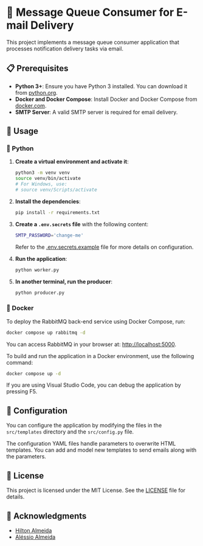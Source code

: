 # 📝 Message Queue Consumer for E-mail Delivery

This project implements a message queue consumer application that processes notification delivery tasks via email.

## 📋 Prerequisites

- **Python 3+**: Ensure you have Python 3 installed. You can download it from [python.org](https://www.python.org/downloads/).
- **Docker and Docker Compose**: Install Docker and Docker Compose from [docker.com](https://www.docker.com/).
- **SMTP Server**: A valid SMTP server is required for email delivery.

## 🚀 Usage

### 🐍 Python

1. **Create a virtual environment and activate it**:

   ```bash
   python3 -m venv venv
   source venv/bin/activate
   # For Windows, use:
   # source venv/Scripts/activate
   ```

2. **Install the dependencies**:

   ```bash
   pip install -r requirements.txt
   ```

3. **Create a `.env.secrets` file** with the following content:

   ```bash
   SMTP_PASSWORD='change-me'
   ```

   Refer to the [.env.secrets.example](.env.secrets.example) file for more details on configuration.

4. **Run the application**:

   ```bash
   python worker.py
   ```

5. **In another terminal, run the producer**:

   ```bash
   python producer.py
   ```

### 🐳 Docker

To deploy the RabbitMQ back-end service using Docker Compose, run:

```bash
docker compose up rabbitmq -d
```

You can access RabbitMQ in your browser at: [http://localhost:5000](http://localhost:5000).

To build and run the application in a Docker environment, use the following command:

```bash
docker compose up -d
```

If you are using Visual Studio Code, you can debug the application by pressing F5.

## 🔧 Configuration

You can configure the application by modifying the files in the `src/templates` directory and the `src/config.py` file.

The configuration YAML files handle parameters to overwrite HTML templates. You can add and model new templates to send emails along with the parameters.

## 📝 License

This project is licensed under the MIT License. See the [LICENSE](LICENSE) file for details.

## 👏 Acknowledgments

- [Hilton Almeida](https://github.com/hiltonmbr)
- [Aléssio Almeida](https://github.com/alessioalmeida)
